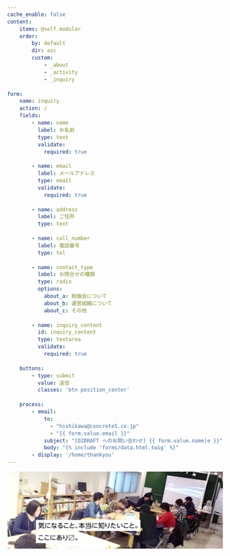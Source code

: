 ```yaml
---
cache_enable: false
content:
    items: @self.modular
    order:
        by: default
        dir: asc
        custom:
            - _about
            - _activity
            - _inquiry
            
form:
    name: inquiry
    action: /
    fields:
        - name: name
          label: お名前
          type: text
          validate:
            required: true

        - name: email
          label: メールアドレス
          type: email
          validate:
            required: true
            
        - name: address
          label: ご住所
          type: text
          
        - name: call_number
          label: 電話番号
          type: tel
        
        - name: contact_type
          label: お問合せの種類
          type: radio
          options:
            about_a: 勉強会について
            about_b: 運営組織について
            about_c: その他
        
        - name: inquiry_content
          id: inquiry_content
          type: textarea
          validate:
            required: true

    buttons:
        - type: submit
          value: 送信
          classes: 'btn position_center'
    
    process:
        - email:
            to: 
              - "hishikawa@concrete5.co.jp"
              - "{{ form.value.email }}"
            subject: "[D2DRAFT へのお問い合わせ] {{ form.value.name|e }}"
            body: "{% include 'forms/data.html.twig' %}"
        - display: '/home/thankyou'
---
```


![気なること、本当に知りたいこと。ここにあります。](main_image.jpg)
